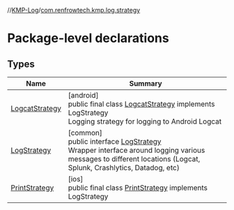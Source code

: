 //[KMP-Log](../../index.md)/[com.renfrowtech.kmp.log.strategy](index.md)

# Package-level declarations

## Types

| Name | Summary |
|---|---|
| [LogcatStrategy](-logcat-strategy/index.md) | [android]<br>public final class [LogcatStrategy](-logcat-strategy/index.md) implements LogStrategy<br>Logging strategy for logging to Android Logcat |
| [LogStrategy](-log-strategy/index.md) | [common]<br>public interface [LogStrategy](-log-strategy/index.md)<br>Wrapper interface around logging various messages to different locations (Logcat, Splunk, Crashlytics, Datadog, etc) |
| [PrintStrategy](-print-strategy/index.md) | [ios]<br>public final class [PrintStrategy](-print-strategy/index.md) implements LogStrategy |
